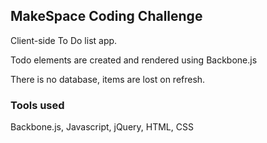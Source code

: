 ## MakeSpace Coding Challenge

Client-side To Do list app.

Todo elements are created and rendered using Backbone.js

There is no database, items are lost on refresh.


### Tools used
Backbone.js,
Javascript,
jQuery,
HTML,
CSS
